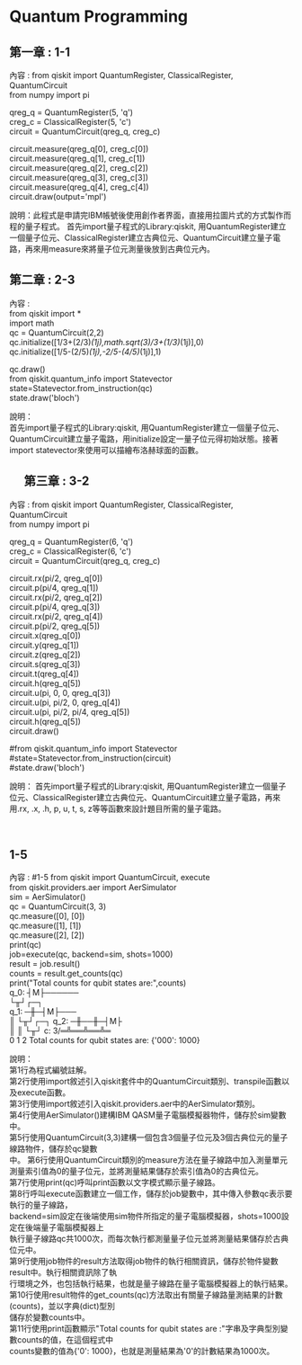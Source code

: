 Quantum Programming
===

第一章 : 1-1
---
內容 : 
from qiskit import QuantumRegister, ClassicalRegister, QuantumCircuit  
from numpy import pi  

qreg_q = QuantumRegister(5, 'q')  
creg_c = ClassicalRegister(5, 'c')  
circuit = QuantumCircuit(qreg_q, creg_c)  

circuit.measure(qreg_q[0], creg_c[0])  
circuit.measure(qreg_q[1], creg_c[1])  
circuit.measure(qreg_q[2], creg_c[2])  
circuit.measure(qreg_q[3], creg_c[3])  
circuit.measure(qreg_q[4], creg_c[4])  
circuit.draw(output='mpl')  

 
說明：此程式是申請完IBM帳號後使用創作者界面，直接用拉圖片式的方式製作而程的量子程式。
  首先import量子程式的Library:qiskit, 用QuantumRegister建立一個量子位元、ClassicalRegister建立古典位元、QuantumCircuit建立量子電路，再來用measure來將量子位元測量後放到古典位元內。

 第二章 : 2-3  
---
內容 :   
from qiskit import *  
import math  
qc = QuantumCircuit(2,2)  
qc.initialize([1/3+(2/3)*(1j),math.sqrt(3)/3+(1/3)*(1j)],0)  
qc.initialize([1/5-(2/5)*(1j),-2/5-(4/5)*(1j)],1)  

qc.draw()  
from qiskit.quantum_info import Statevector  
state=Statevector.from_instruction(qc)  
state.draw('bloch')  
  
說明：  
  首先import量子程式的Library:qiskit, 用QuantumRegister建立一個量子位元、QuantumCircuit建立量子電路，用initialize設定一量子位元得初始狀態。接著import statevector來使用可以描繪布洛赫球面的函數。  

 
第三章 : 3-2  
---
內容 :
from qiskit import QuantumRegister, ClassicalRegister, QuantumCircuit  
from numpy import pi  

qreg_q = QuantumRegister(6, 'q')  
creg_c = ClassicalRegister(6, 'c')  
circuit = QuantumCircuit(qreg_q, creg_c)  

circuit.rx(pi/2, qreg_q[0])  
circuit.p(pi/4, qreg_q[1])  
circuit.rx(pi/2, qreg_q[2])  
circuit.p(pi/4, qreg_q[3])  
circuit.rx(pi/2, qreg_q[4])  
circuit.p(pi/2, qreg_q[5])  
circuit.x(qreg_q[0])  
circuit.y(qreg_q[1])  
circuit.z(qreg_q[2])  
circuit.s(qreg_q[3])  
circuit.t(qreg_q[4])  
circuit.h(qreg_q[5])  
circuit.u(pi, 0, 0, qreg_q[3])  
circuit.u(pi, pi/2, 0, qreg_q[4])  
circuit.u(pi, pi/2, pi/4, qreg_q[5])  
circuit.h(qreg_q[5])  
circuit.draw()  

#from qiskit.quantum_info import Statevector  
#state=Statevector.from_instruction(circuit)  
#state.draw('bloch')  
 

說明：
  首先import量子程式的Library:qiskit, 用QuantumRegister建立一個量子位元、ClassicalRegister建立古典位元、QuantumCircuit建立量子電路，再來用.rx, .x, .h, p, u, t, s, z等等函數來設計題目所需的量子電路。

 

1-5
---
內容 : 
#1-5
from qiskit import QuantumCircuit, execute  
from qiskit.providers.aer import AerSimulator  
sim = AerSimulator()  
qc = QuantumCircuit(3, 3)  
qc.measure([0], [0])  
qc.measure([1], [1])  
qc.measure([2], [2])  
print(qc)  
job=execute(qc, backend=sim, shots=1000)  
result = job.result()  
counts = result.get_counts(qc)  
print("Total counts for qubit states are:",counts)  
q_0: ┤M├──────  
     └╥┘┌─┐   
q_1: ─╫─┤M├───  
      ║ └╥┘┌─┐
q_2: ─╫──╫─┤M├  
      ║  ║ └╥┘
c: 3/═╩══╩══╩═  
      0  1  2 
Total counts for qubit states are: {'000': 1000}    

說明：  
第1行為程式編號註解。  
第2行使用import敘述引入qiskit套件中的QuantumCircuit類別、transpile函數以及execute函數。  
第3行使用import敘述引入qiskit.providers.aer中的AerSimulator類別。  
第4行使用AerSimulator()建構IBM QASM量子電腦模擬器物件，儲存於sim變數中。  
第5行使用QuantumCircuit(3,3)建構一個包含3個量子位元及3個古典位元的量子線路物件，儲存於qc變數  
中。
第6行使用QuantumCircuit類別的measure方法在量子線路中加入測量單元  
測量索引值為0的量子位元，並將測量結果儲存於索引值為0的古典位元。  
第7行使用print(qc)呼叫print函數以文字模式顯示量子線路。  
第8行呼叫execute函數建立一個工作，儲存於job變數中，其中傳入參數qc表示要執行的量子線路，  
backend=sim設定在後端使用sim物件所指定的量子電腦模擬器，shots=1000設定在後端量子電腦模擬器上  
執行量子線路qc共1000次，而每次執行都測量量子位元並將測量結果儲存於古典位元中。  
第9行使用job物件的result方法取得job物件的執行相關資訊，儲存於物件變數result中。執行相關資訊除了執  
行環境之外，也包括執行結果，也就是量子線路在量子電腦模擬器上的執行結果。  
第10行使用result物件的get_counts(qc)方法取出有關量子線路量測結果的計數(counts)，並以字典(dict)型別  
儲存於變數counts中。  
第11行使用print函數顯示"Total counts for qubit states are :"字串及字典型別變數counts的值，在這個程式中  
counts變數的值為{'0': 1000}，也就是測量結果為'0'的計數結果為1000次。  
